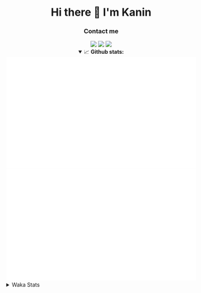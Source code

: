 <div align="center">
 <h1>Hi there 👋 I'm Kanin</h1>
 <h3>Contact me</h3>
 <a href="mailto:im@kanin.dev"><img src="https://img.shields.io/badge/gmail-%23D14836.svg?&style=for-the-badge&logo=gmail&logoColor=white"/></a>
 <a href="https://twitter.com/KaninTwt"><img src="https://img.shields.io/badge/twitter-%231DA1F2.svg?&style=for-the-badge&logo=twitter&logoColor=white"/></a>
 <a href="https://www.linkedin.com/in/KaninDev"><img src="https://img.shields.io/badge/linkedin-%230077B5.svg?&style=for-the-badge&logo=linkedin&logoColor=white"/></a>
<details open>
  <summary>📈 <b>Github stats:</b></summary>
  <img src="https://github.com/Kanin/Kanin/blob/master/scripts/GitHubStats/generated/overview.svg"/>
  <img src="https://github.com/Kanin/Kanin/blob/master/scripts/GitHubStats/generated/languages.svg"/>
</details>
</div>

<details>
 <summary>Waka Stats</summary>

<!--START_SECTION:waka-->
![Code Time](http://img.shields.io/badge/Code%20Time-2%2C827%20hrs%2031%20mins-blue)

![Profile Views](http://img.shields.io/badge/Profile%20Views-1-blue)

![Lines of code](https://img.shields.io/badge/From%20Hello%20World%20I%27ve%20Written-863.1%20thousand%20lines%20of%20code-blue)

**🐱 My GitHub Data** 

> 📦 182.8 kB Used in GitHub's Storage 
 > 
> 🏆 162 Contributions in the Year 2025
 > 
> 💼 Opted to Hire
 > 
> 📜 29 Public Repositories 
 > 
> 🔑 19 Private Repositories 
 > 
**I'm an Early 🐤** 

```text
🌞 Morning                3009 commits        ███████░░░░░░░░░░░░░░░░░░   27.51 % 
🌆 Daytime                3224 commits        ███████░░░░░░░░░░░░░░░░░░   29.47 % 
🌃 Evening                3145 commits        ███████░░░░░░░░░░░░░░░░░░   28.75 % 
🌙 Night                  1561 commits        ████░░░░░░░░░░░░░░░░░░░░░   14.27 % 
```
📅 **I'm Most Productive on Monday** 

```text
Monday                   2123 commits        █████░░░░░░░░░░░░░░░░░░░░   19.41 % 
Tuesday                  1589 commits        ████░░░░░░░░░░░░░░░░░░░░░   14.53 % 
Wednesday                1100 commits        ███░░░░░░░░░░░░░░░░░░░░░░   10.06 % 
Thursday                 1674 commits        ████░░░░░░░░░░░░░░░░░░░░░   15.30 % 
Friday                   1827 commits        ████░░░░░░░░░░░░░░░░░░░░░   16.70 % 
Saturday                 1046 commits        ██░░░░░░░░░░░░░░░░░░░░░░░   09.56 % 
Sunday                   1580 commits        ████░░░░░░░░░░░░░░░░░░░░░   14.44 % 
```


📊 **This Week I Spent My Time On** 

```text
🕑︎ Time Zone: America/New_York

💬 Programming Languages: 
Python                   9 hrs 23 mins       █████████████████████░░░░   83.48 % 
Text                     1 hr 24 mins        ███░░░░░░░░░░░░░░░░░░░░░░   12.49 % 
Log File                 22 mins             █░░░░░░░░░░░░░░░░░░░░░░░░   03.31 % 
Markdown                 3 mins              ░░░░░░░░░░░░░░░░░░░░░░░░░   00.48 % 
Bash                     1 min               ░░░░░░░░░░░░░░░░░░░░░░░░░   00.24 % 

🔥 Editors: 
VS Code                  11 hrs 15 mins      █████████████████████████   100.00 % 

🐱‍💻 Projects: 
Bot                      3 hrs 58 mins       █████████░░░░░░░░░░░░░░░░   35.23 % 
website-new              3 hrs 24 mins       ████████░░░░░░░░░░░░░░░░░   30.25 % 
Maki Bot                 3 hrs 8 mins        ███████░░░░░░░░░░░░░░░░░░   27.95 % 
Maki Website             44 mins             ██░░░░░░░░░░░░░░░░░░░░░░░   06.57 % 

💻 Operating System: 
Windows                  11 hrs 15 mins      █████████████████████████   100.00 % 
```

**I Mostly Code in Python** 

```text
Python                   33 repos            ███████████████░░░░░░░░░░   61.11 % 
Java                     7 repos             ███░░░░░░░░░░░░░░░░░░░░░░   12.96 % 
TypeScript               6 repos             ███░░░░░░░░░░░░░░░░░░░░░░   11.11 % 
HTML                     3 repos             █░░░░░░░░░░░░░░░░░░░░░░░░   05.56 % 
Kotlin                   1 repo              ░░░░░░░░░░░░░░░░░░░░░░░░░   01.85 % 
```



**Timeline**

![Lines of Code chart](https://raw.githubusercontent.com/Kanin/Kanin/master/assets/bar_graph.png)


 Last Updated on 30/07/2025 16:09:00 UTC
<!--END_SECTION:waka-->
</details>
